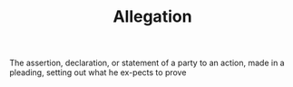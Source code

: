 ---
title: Allegation
permalink: "/definitions/allegation.html"
body: The assertion, declaration, or statement of a party to an action, made in a
  pleading, setting out what he ex-pects to prove
published_at: '2018-07-07'
layout: post
---